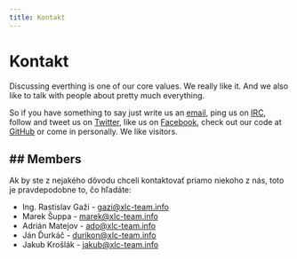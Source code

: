 ```yaml
---
title: Kontakt
---
```


# Kontakt

Discussing everthing is one of our core values. We really like it. And we also
like to talk with people about pretty much everything. 

So if you have something to say just write us an
[email](mailto:xlc.team@gmail.com), ping us on 
[IRC](http://webchat.freenode.net/?channels=xlcteam), follow
and tweet us on [Twitter](http://twitter.com/XLCTeam), like us on 
[Facebook](http://facebook.com/xlc.team), check out our code at 
[GitHub](http://github.com/xlcteam) or come in personally. We like visitors.

## Members
----------

Ak by ste z nejakého dôvodu chceli kontaktovať priamo niekoho z nás, toto je pravdepodobne to,
čo hľadáte:

- Ing. Rastislav Gaži - <a href="mailto:gazi@xlc-team.info">gazi@xlc-team.info</a>
- Marek Šuppa - <a href="mailto:marek@xlc-team.info">marek@xlc-team.info</a>
- Adrián Matejov - <a href="mailto:ado@xlc-team.info">ado@xlc-team.info</a>
- Ján Ďurkáč - <a href="mailto:durikon@xlc-team.info">durikon@xlc-team.info</a>
- Jakub Krošlák - <a href="mailto:jakub@xlc-team.info">jakub@xlc-team.info</a>
